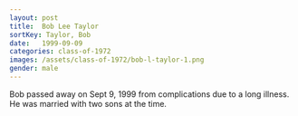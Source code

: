 ```yaml
---
layout: post
title:  Bob Lee Taylor
sortKey: Taylor, Bob
date:   1999-09-09
categories: class-of-1972
images: /assets/class-of-1972/bob-l-taylor-1.png
gender: male
---
```

Bob passed away on Sept 9, 1999 from complications due to a long illness. He was married with two sons at the time.

